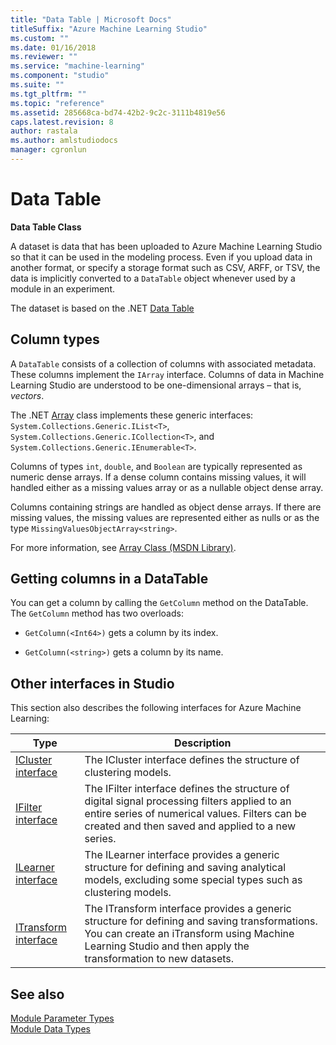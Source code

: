 ```yaml
---
title: "Data Table | Microsoft Docs"
titleSuffix: "Azure Machine Learning Studio"
ms.custom: ""
ms.date: 01/16/2018
ms.reviewer: ""
ms.service: "machine-learning"
ms.component: "studio"
ms.suite: ""
ms.tgt_pltfrm: ""
ms.topic: "reference"
ms.assetid: 285668ca-bd74-42b2-9c2c-3111b4819e56
caps.latest.revision: 8
author: rastala
ms.author: amlstudiodocs
manager: cgronlun
---
```

# Data Table

**Data Table Class**  

A dataset is data that has been uploaded to Azure Machine Learning Studio so that it can be used in the modeling process.  Even if you upload data in another format, or specify a storage format such as CSV, ARFF, or TSV, the data is implicitly converted to a `DataTable` object whenever used by a module in an experiment.

The dataset is based on the .NET [Data Table](https://msdn.microsoft.com/library/system.data.datatable\(v=vs.110\).aspx)  
  
## Column types

A `DataTable` consists of a collection of columns with associated metadata.  These columns implement the `IArray` interface. Columns of data in Machine Learning Studio are understood to be one-dimensional arrays – that is, *vectors*.  
  

The .NET [Array](https://msdn.microsoft.com/library/system.array.aspx) class implements these generic interfaces:  `System.Collections.Generic.IList<T>`, `System.Collections.Generic.ICollection<T>`, and `System.Collections.Generic.IEnumerable<T>`.  
  

Columns of types `int`, `double`, and `Boolean` are typically represented as numeric dense arrays.  If a dense column contains missing values, it will handled either as a missing values array or as a nullable object dense array.  

Columns containing strings are handled as object dense arrays. If there are missing values, the missing values are represented either as nulls or as the type `MissingValuesObjectArray<string>`.  
  
For more information, see [Array Class (MSDN Library)](https://msdn.microsoft.com/library/system.array.aspx).  
  
## Getting columns in a DataTable  

You can get a column by calling the `GetColumn` method on the DataTable.  The `GetColumn` method has two overloads:  
  
-   `GetColumn(<Int64>)` gets a column by its index.  
  
-   `GetColumn(<string>)` gets a column by its name.  
  
## Other interfaces in Studio  

This section also describes the following interfaces for Azure Machine Learning:  
  
|Type|Description|  
|----------|-----------------|  
|[ICluster interface](icluster-interface.md)|The ICluster interface defines the structure of clustering models.|  
|[IFilter interface](ifilter-interface.md)|The IFilter interface defines the structure of digital signal processing filters applied to an entire series of numerical values. Filters can be created and then saved and applied to a new series.|  
|[ILearner interface](ilearner-interface.md)|The ILearner interface provides a generic structure for defining and saving analytical models, excluding some special types such as clustering models.|  
|[ITransform interface](itransform-interface.md)|The ITransform interface provides a generic structure for defining and saving transformations. You can create an iTransform using Machine Learning Studio and then apply the transformation to new datasets.|  
  
## See also  
 [Module Parameter Types](machine-learning-module-parameter-types.md)   
 [Module Data Types](machine-learning-module-data-types.md)